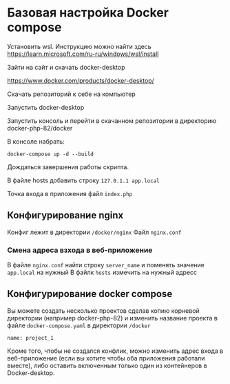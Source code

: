 # Базовая настройка Docker compose

Установить wsl. Инструкцию можно найти здесь https://learn.microsoft.com/ru-ru/windows/wsl/install

Зайти на сайт и скачать docker-desktop 

https://www.docker.com/products/docker-desktop/

Скачать репозиторий к себе на компьютер

Запустить docker-desktop

Запустить консоль и перейти в скачанном репозитории в директорию docker-php-82/docker

В консоле набрать:

```docker-compose up -d --build```

Дождаться завершения работы скрипта.

В файле hosts добавить строку
```127.0.1.1 app.local```

Точка входа в приложения файл ```index.php```

## Конфигурирование nginx

Конфиг лежит в директории ```/docker/nginx```
Файл ```nginx.conf```

### Смена адреса взхода в веб-приложение
В файле ```nginx.conf``` найти строку ```server_name``` и поменять значение ```app.local``` на нужный
В файлк ```hosts``` измечить на нужный адресс


## Конфигурирование docker compose

Вы можете создать несколько проектов сделав копию корневой директории (например docker-php-82)
и изменить название проекта в файле ```docker-compose.yaml``` в директории ```/docker```

```name: project_1```

Кроме того, чтобы не создался конфлик, можно изменить адрес входа в веб-приложение (если вы хотите чтобы оба приложения работали вместе), либо оставить включенным только один из контейнеров в Docker-desktop.








